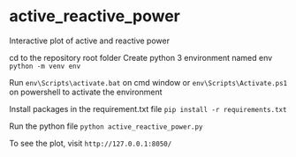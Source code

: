 # active_reactive_power
 Interactive plot of active and reactive power

cd to the repository root folder
Create python 3 environment named env
`python -m venv env`

Run
`env\Scripts\activate.bat`
on cmd window or
`env\Scripts\Activate.ps1`
on powershell to activate the environment

Install packages in the requirement.txt file
`pip install -r requirements.txt`

Run the python file
`python active_reactive_power.py`

To see the plot, visit
`http://127.0.0.1:8050/`
